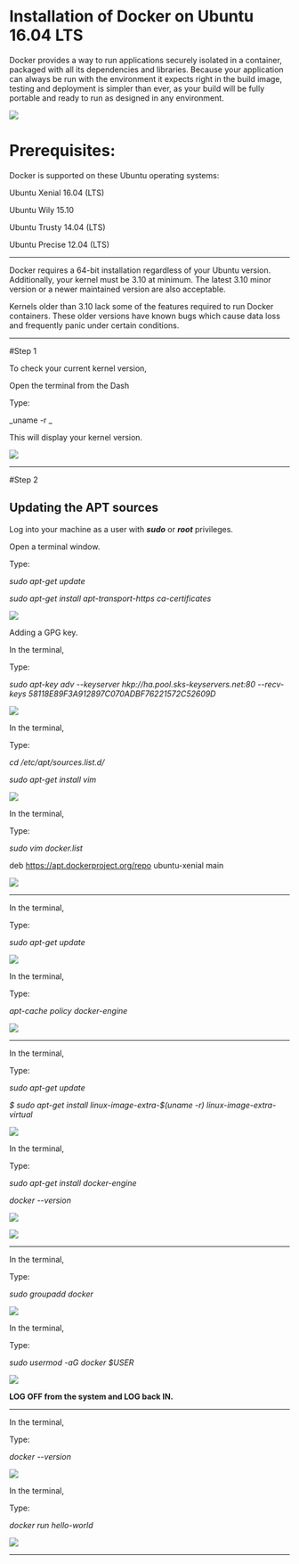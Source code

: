 # Installation of Docker on Ubuntu 16.04 LTS

Docker provides a way to run applications securely isolated in a container, packaged with all its dependencies and libraries. Because your application can always be run with the environment it expects right in the build image, testing and deployment is simpler than ever, as your build will be fully portable and ready to run as designed in any environment.

![](https://github.com/apuroop-apz/docker-install/blob/master/docker_logo-1455828502290.png?raw=true)


# Prerequisites:

Docker is supported on these Ubuntu operating systems:

Ubuntu Xenial 16.04 (LTS)

Ubuntu Wily 15.10

Ubuntu Trusty 14.04 (LTS)

Ubuntu Precise 12.04 (LTS)

---

Docker requires a 64-bit installation regardless of your Ubuntu version. Additionally, your kernel must be 3.10 at minimum. The latest 3.10 minor version or a newer maintained version are also acceptable.

Kernels older than 3.10 lack some of the features required to run Docker containers. These older versions have known bugs which cause data loss and frequently panic under certain conditions.

---

#Step 1

To check your current kernel version,

Open the terminal from the Dash

Type:

_uname -r _

This will display your kernel version.

![](https://github.com/apuroop-apz/docker-install/blob/master/1.png?raw=true)

---

#Step 2

## Updating the APT sources

Log into your machine as a user with _**sudo**_ or _**root**_ privileges.

Open a terminal window.

Type:

_sudo apt-get update_

_sudo apt-get install apt-transport-https ca-certificates_

![](https://github.com/apuroop-apz/docker-install/blob/master/2.png?raw=true)

Adding a GPG key.

In the terminal,

Type:

_sudo apt-key adv --keyserver hkp://ha.pool.sks-keyservers.net:80 --recv-keys 58118E89F3A912897C070ADBF76221572C52609D_

![](https://github.com/apuroop-apz/docker-install/blob/master/3.png?raw=true)

In the terminal,

Type:

_cd /etc/apt/sources.list.d/_

_sudo apt-get install vim_

![](https://github.com/apuroop-apz/docker-install/blob/master/4.png?raw=true)

In the terminal,

Type:

_sudo vim docker.list_

deb https://apt.dockerproject.org/repo ubuntu-xenial main

![](https://github.com/apuroop-apz/docker-install/blob/master/555.png?raw=true)

---

In the terminal,

Type:

_sudo apt-get update_

![](https://github.com/apuroop-apz/docker-install/blob/master/6.png?raw=true)

In the terminal,

Type:

_apt-cache policy docker-engine_

![](https://github.com/apuroop-apz/docker-install/blob/master/7.png?raw=true)

---

In the terminal,

Type:

_sudo apt-get update_

_$ sudo apt-get install linux-image-extra-$(uname -r) linux-image-extra-virtual_

![](https://github.com/apuroop-apz/docker-install/blob/master/8.png?raw=true)


In the terminal,

Type:

_sudo apt-get install docker-engine_

_docker --version_

![](https://github.com/apuroop-apz/docker-install/blob/master/10.png?raw=true)

![](https://github.com/apuroop-apz/docker-install/blob/master/11.png?raw=true)

---

In the terminal,

Type:

_sudo groupadd docker_

![](https://github.com/apuroop-apz/docker-install/blob/master/12.png?raw=true)

In the terminal,

Type:

_sudo usermod -aG docker $USER_

![](https://github.com/apuroop-apz/docker-install/blob/master/13.png?raw=true)

**LOG OFF from the system and LOG back IN.**

---

In the terminal,

Type: 

_docker --version_

![](https://github.com/apuroop-apz/docker-install/blob/master/15.png?raw=true)

In the terminal,

Type:

_docker run hello-world_

![](https://github.com/apuroop-apz/docker-install/blob/master/16.png?raw=true)

---
